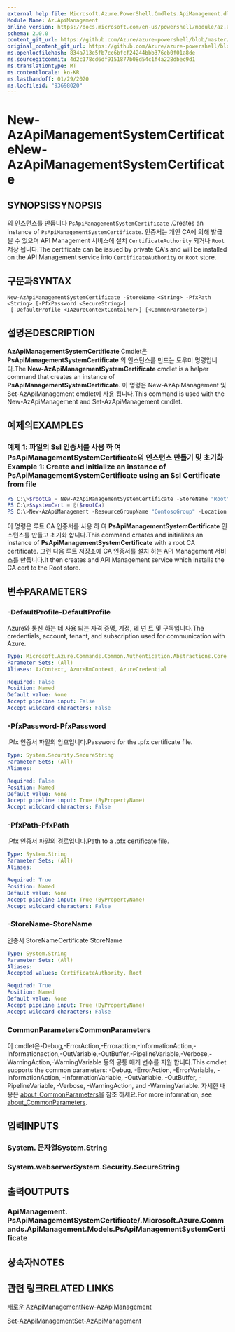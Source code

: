 ```yaml
---
external help file: Microsoft.Azure.PowerShell.Cmdlets.ApiManagement.dll-Help.xml
Module Name: Az.ApiManagement
online version: https://docs.microsoft.com/en-us/powershell/module/az.apimanagement/new-azapimanagementsystemcertificate
schema: 2.0.0
content_git_url: https://github.com/Azure/azure-powershell/blob/master/src/ApiManagement/ApiManagement/help/New-AzApiManagementSystemCertificate.md
original_content_git_url: https://github.com/Azure/azure-powershell/blob/master/src/ApiManagement/ApiManagement/help/New-AzApiManagementSystemCertificate.md
ms.openlocfilehash: 834a713e5fb7cc6bfcf24244bbb376eb0f01a8de
ms.sourcegitcommit: 4d2c178cd6df9151877b08d54c1f4a228dbec9d1
ms.translationtype: MT
ms.contentlocale: ko-KR
ms.lasthandoff: 01/29/2020
ms.locfileid: "93698020"
---
```

# <span data-ttu-id="9672c-101">New-AzApiManagementSystemCertificate</span><span class="sxs-lookup"><span data-stu-id="9672c-101">New-AzApiManagementSystemCertificate</span></span>

## <span data-ttu-id="9672c-102">SYNOPSIS</span><span class="sxs-lookup"><span data-stu-id="9672c-102">SYNOPSIS</span></span>
<span data-ttu-id="9672c-103">의 인스턴스를 만듭니다 `PsApiManagementSystemCertificate` .</span><span class="sxs-lookup"><span data-stu-id="9672c-103">Creates an instance of `PsApiManagementSystemCertificate`.</span></span> <span data-ttu-id="9672c-104">인증서는 개인 CA에 의해 발급 될 수 있으며 API Management 서비스에 설치 `CertificateAuthority` 되거나 `Root` 저장 됩니다.</span><span class="sxs-lookup"><span data-stu-id="9672c-104">The certificate can be issued by private CA's and will be installed on the API Management service into `CertificateAuthority` or `Root` store.</span></span>

## <span data-ttu-id="9672c-105">구문과</span><span class="sxs-lookup"><span data-stu-id="9672c-105">SYNTAX</span></span>

```
New-AzApiManagementSystemCertificate -StoreName <String> -PfxPath <String> [-PfxPassword <SecureString>]
 [-DefaultProfile <IAzureContextContainer>] [<CommonParameters>]
```

## <span data-ttu-id="9672c-106">설명은</span><span class="sxs-lookup"><span data-stu-id="9672c-106">DESCRIPTION</span></span>
<span data-ttu-id="9672c-107">**AzApiManagementSystemCertificate** Cmdlet은 **PsApiManagementSystemCertificate** 의 인스턴스를 만드는 도우미 명령입니다.</span><span class="sxs-lookup"><span data-stu-id="9672c-107">The **New-AzApiManagementSystemCertificate** cmdlet is a helper command that creates an instance of **PsApiManagementSystemCertificate**.</span></span>
<span data-ttu-id="9672c-108">이 명령은 New-AzApiManagement 및 Set-AzApiManagement cmdlet에 사용 됩니다.</span><span class="sxs-lookup"><span data-stu-id="9672c-108">This command is used with the New-AzApiManagement and Set-AzApiManagement cmdlet.</span></span>

## <span data-ttu-id="9672c-109">예제의</span><span class="sxs-lookup"><span data-stu-id="9672c-109">EXAMPLES</span></span>

### <span data-ttu-id="9672c-110">예제 1: 파일의 Ssl 인증서를 사용 하 여 PsApiManagementSystemCertificate의 인스턴스 만들기 및 초기화</span><span class="sxs-lookup"><span data-stu-id="9672c-110">Example 1: Create and initialize an instance of PsApiManagementSystemCertificate using an Ssl Certificate from file</span></span>
```powershell
PS C:\>$rootCa = New-AzApiManagementSystemCertificate -StoreName "Root" -PfxPath "C:\contoso\certificates\privateCa.cer"
PS C:\>$systemCert = @($rootCa)
PS C:\>New-AzApiManagement -ResourceGroupName "ContosoGroup" -Location "West US" -Name "ContosoApi" -Organization Contoso -AdminEmail admin@contoso.com -SystemCertificateConfiguration $systemCert
```

<span data-ttu-id="9672c-111">이 명령은 루트 CA 인증서를 사용 하 여 **PsApiManagementSystemCertificate** 인스턴스를 만들고 초기화 합니다.</span><span class="sxs-lookup"><span data-stu-id="9672c-111">This command creates and initializes an instance of **PsApiManagementSystemCertificate** with a root CA certificate.</span></span> <span data-ttu-id="9672c-112">그런 다음 루트 저장소에 CA 인증서를 설치 하는 API Management 서비스를 만듭니다.</span><span class="sxs-lookup"><span data-stu-id="9672c-112">It then creates and API Management service which installs the CA cert to the Root store.</span></span>

## <span data-ttu-id="9672c-113">변수</span><span class="sxs-lookup"><span data-stu-id="9672c-113">PARAMETERS</span></span>

### <span data-ttu-id="9672c-114">-DefaultProfile</span><span class="sxs-lookup"><span data-stu-id="9672c-114">-DefaultProfile</span></span>
<span data-ttu-id="9672c-115">Azure와 통신 하는 데 사용 되는 자격 증명, 계정, 테 넌 트 및 구독입니다.</span><span class="sxs-lookup"><span data-stu-id="9672c-115">The credentials, account, tenant, and subscription used for communication with Azure.</span></span>

```yaml
Type: Microsoft.Azure.Commands.Common.Authentication.Abstractions.Core.IAzureContextContainer
Parameter Sets: (All)
Aliases: AzContext, AzureRmContext, AzureCredential

Required: False
Position: Named
Default value: None
Accept pipeline input: False
Accept wildcard characters: False
```

### <span data-ttu-id="9672c-116">-PfxPassword</span><span class="sxs-lookup"><span data-stu-id="9672c-116">-PfxPassword</span></span>
<span data-ttu-id="9672c-117">.Pfx 인증서 파일의 암호입니다.</span><span class="sxs-lookup"><span data-stu-id="9672c-117">Password for the .pfx certificate file.</span></span>

```yaml
Type: System.Security.SecureString
Parameter Sets: (All)
Aliases:

Required: False
Position: Named
Default value: None
Accept pipeline input: True (ByPropertyName)
Accept wildcard characters: False
```

### <span data-ttu-id="9672c-118">-PfxPath</span><span class="sxs-lookup"><span data-stu-id="9672c-118">-PfxPath</span></span>
<span data-ttu-id="9672c-119">.Pfx 인증서 파일의 경로입니다.</span><span class="sxs-lookup"><span data-stu-id="9672c-119">Path to a .pfx certificate file.</span></span>

```yaml
Type: System.String
Parameter Sets: (All)
Aliases:

Required: True
Position: Named
Default value: None
Accept pipeline input: True (ByPropertyName)
Accept wildcard characters: False
```

### <span data-ttu-id="9672c-120">-StoreName</span><span class="sxs-lookup"><span data-stu-id="9672c-120">-StoreName</span></span>
<span data-ttu-id="9672c-121">인증서 StoreName</span><span class="sxs-lookup"><span data-stu-id="9672c-121">Certificate StoreName</span></span>

```yaml
Type: System.String
Parameter Sets: (All)
Aliases:
Accepted values: CertificateAuthority, Root

Required: True
Position: Named
Default value: None
Accept pipeline input: True (ByPropertyName)
Accept wildcard characters: False
```

### <span data-ttu-id="9672c-122">CommonParameters</span><span class="sxs-lookup"><span data-stu-id="9672c-122">CommonParameters</span></span>
<span data-ttu-id="9672c-123">이 cmdlet은-Debug,-ErrorAction,-Erroraction,-InformationAction,-Informationaction,-OutVariable,-OutBuffer,-PipelineVariable,-Verbose,-WarningAction,-WarningVariable 등의 공통 매개 변수를 지원 합니다.</span><span class="sxs-lookup"><span data-stu-id="9672c-123">This cmdlet supports the common parameters: -Debug, -ErrorAction, -ErrorVariable, -InformationAction, -InformationVariable, -OutVariable, -OutBuffer, -PipelineVariable, -Verbose, -WarningAction, and -WarningVariable.</span></span> <span data-ttu-id="9672c-124">자세한 내용은 [about_CommonParameters](https://go.microsoft.com/fwlink/?LinkID=113216)을 참조 하세요.</span><span class="sxs-lookup"><span data-stu-id="9672c-124">For more information, see [about_CommonParameters](https://go.microsoft.com/fwlink/?LinkID=113216).</span></span>

## <span data-ttu-id="9672c-125">입력</span><span class="sxs-lookup"><span data-stu-id="9672c-125">INPUTS</span></span>

### <span data-ttu-id="9672c-126">System. 문자열</span><span class="sxs-lookup"><span data-stu-id="9672c-126">System.String</span></span>

### <span data-ttu-id="9672c-127">System.webserver</span><span class="sxs-lookup"><span data-stu-id="9672c-127">System.Security.SecureString</span></span>

## <span data-ttu-id="9672c-128">출력</span><span class="sxs-lookup"><span data-stu-id="9672c-128">OUTPUTS</span></span>

### <span data-ttu-id="9672c-129">ApiManagement. PsApiManagementSystemCertificate/.</span><span class="sxs-lookup"><span data-stu-id="9672c-129">Microsoft.Azure.Commands.ApiManagement.Models.PsApiManagementSystemCertificate</span></span>

## <span data-ttu-id="9672c-130">상속자</span><span class="sxs-lookup"><span data-stu-id="9672c-130">NOTES</span></span>

## <span data-ttu-id="9672c-131">관련 링크</span><span class="sxs-lookup"><span data-stu-id="9672c-131">RELATED LINKS</span></span>

[<span data-ttu-id="9672c-132">새로운 AzApiManagement</span><span class="sxs-lookup"><span data-stu-id="9672c-132">New-AzApiManagement</span></span>](./New-AzApiManagement.md)

[<span data-ttu-id="9672c-133">Set-AzApiManagement</span><span class="sxs-lookup"><span data-stu-id="9672c-133">Set-AzApiManagement</span></span>](./Set-AzApiManagement.md)